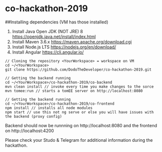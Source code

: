 # co-hackathon-2019

##Installing dependencies (VM has those installed)
1. Install Java Open JDK (NOT JRE) 8 https://openjdk.java.net/install/index.html
2. Install Maven 3.6.x https://maven.apache.org/download.cgi
3. Install Node.js LTS https://nodejs.org/en/download/
4. Install Angular https://cli.angular.io/

```
// Cloning the repository <YourWorkspace> = workspace on VM
cd ~/<YourWorkspace>
git clone https://github.com/DodoTheDeveloper/co-hackathon-2019.git

// Getting the backend running
cd ~/<YourWorkspace>/co-hackathon-2019/co-backend 
mvn clean install // invoke every time you make changes to the sorce
mvn tomee:run // starts a tomEE server on http://localhost:8080

// Getting the backend running
cd ~/<YourWorkspace>/co-hackathon-2019/co-frontend
npm install // installs all node modules
npm start // use this not ng serve or else you will have issues with the backend (proxy config)
```
Backend should now be runnning on http://localhost:8080 and the frontend on http://localhost:4200

Please check your Studo & Telegram for additional information during the hackathon.
